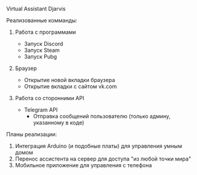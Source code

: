 Virtual Assistant Djarvis


Реализованные комманды:

1. Работа с программами
    - Запуск Discord
    - Запуск Steam
    - Запуск Pubg

2. Браузер
    - Открытие новой вкладки браузера
    - Открытие вкладки с сайтом vk.com

3. Работа со сторонними API
    - Telegram API
      - Отправка сообщений пользователю (только админу, указанному в коде)


Планы реализации:
1. Интеграция Arduino (и подобные платы) для управления умным домом
2. Перенос ассистента на сервер для доступа "из любой точки мира"
3. Мобильное приложение для управления с телефона
